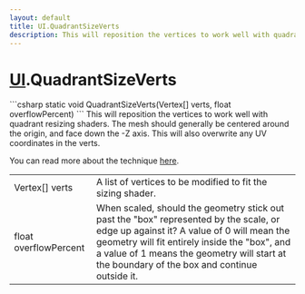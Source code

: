 ```yaml
---
layout: default
title: UI.QuadrantSizeVerts
description: This will reposition the vertices to work well with quadrant resizing shaders. The mesh should generally be centered around the origin, and face down the -Z axis. This will also overwrite any UV coordinates in the verts.  You can read more about the technique [here](https.//playdeck.net/blog/quadrant-sizing-efficient-ui-rendering).
---
```

# [UI]({{site.url}}/Pages/Reference/UI.html).QuadrantSizeVerts

<div class='signature' markdown='1'>
```csharp
static void QuadrantSizeVerts(Vertex[] verts, float overflowPercent)
```
This will reposition the vertices to work well with
quadrant resizing shaders. The mesh should generally be centered
around the origin, and face down the -Z axis. This will also
overwrite any UV coordinates in the verts.

You can read more about the technique [here](https://playdeck.net/blog/quadrant-sizing-efficient-ui-rendering).
</div>

|  |  |
|--|--|
|Vertex[] verts|A list of vertices to be modified to fit the             sizing shader.|
|float overflowPercent|When scaled, should the geometry             stick out past the "box" represented by the scale, or edge up             against it? A value of 0 will mean the geometry will fit entirely             inside the "box", and a value of 1 means the geometry will start at             the boundary of the box and continue outside it.|





